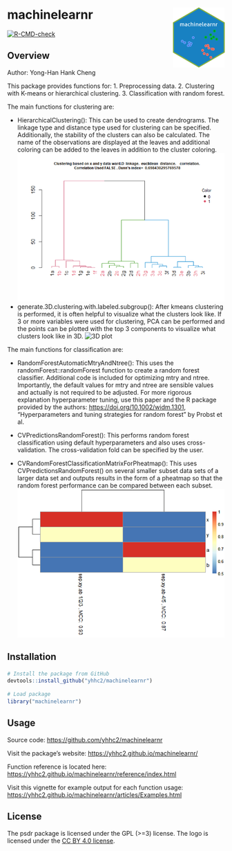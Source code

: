 
<!-- README.md is generated from README.Rmd. Please edit that file -->

# machinelearnr <a href='https://yhhc2.github.io/machinelearnr/'><img src='man/figures/logo.png' align="right" height="139" /></a>

<!-- badges: start -->
[![R-CMD-check](https://github.com/yhhc2/machinelearnr/workflows/R-CMD-check/badge.svg)](https://github.com/yhhc2/machinelearnr/actions)
<!-- badges: end -->

## Overview

Author: Yong-Han Hank Cheng

This package provides functions for: 1. Preprocessing data. 2.
Clustering with K-means or hierarchical clustering. 3. Classification
with random forest.

The main functions for clustering are:

  - HierarchicalClustering(): This can be used to create dendrograms.
    The linkage type and distance type used for clustering can be
    specified. Additionally, the stability of the clusters can also be
    calculated. The name of the observations are displayed at the leaves
    and additional coloring can be added to the leaves in addition to
    the cluster coloring.
    ![Dendrogram](README_files\\figure-gfm\\unnamed-chunk-8-2.png)
  - generate.3D.clustering.with.labeled.subgroup(): After kmeans
    clustering is performed, it is often helpful to visualize what the
    clusters look like. If 3 or more variables were used for clustering,
    PCA can be performed and the points can be plotted with the top 3
    components to visualize what clusters look like in 3D. ![3D
    plot](README_files\\figure-gfm\\unnamed-chunk-5-3.png)

The main functions for classification are:

  - RandomForestAutomaticMtryAndNtree(): This uses the
    randomForest::randomForest function to create a random forest
    classifier. Additional code is included for optimizing mtry and
    ntree. Importantly, the default values for mtry and ntree are
    sensible values and actually is not required to be adjusted. For
    more rigorous explanation hyperparameter tuning, use this paper and
    the R package provided by the authors:
    <https://doi.org/10.1002/widm.1301>, “Hyperparameters and tuning
    strategies for random forest” by Probst et al.

  - CVPredictionsRandomForest(): This performs random forest
    classification using default hyperparameters and also uses
    cross-validation. The cross-validation fold can be specified by the
    user.

  - CVRandomForestClassificationMatrixForPheatmap(): This uses
    CVPredictionsRandomForest() on several smaller subset data sets of a
    larger data set and outputs results in the form of a pheatmap so
    that the random forest performance can be compared between each
    subset.
    ![pheatmap](README_files\\figure-gfm\\unnamed-chunk-15-3.png)

## Installation

``` r
# Install the package from GitHub
devtools::install_github("yhhc2/machinelearnr")
```

``` r
# Load package
library("machinelearnr")
```

## Usage

Source code: <https://github.com/yhhc2/machinelearnr>

Visit the package’s website: <https://yhhc2.github.io/machinelearnr/>

Function reference is located here:
<https://yhhc2.github.io/machinelearnr/reference/index.html>

Visit this vignette for example output for each function usage:
<https://yhhc2.github.io/machinelearnr/articles/Examples.html>

## License

The psdr package is licensed under the GPL (\>=3) license. The logo is
licensed under the
<a href='https://creativecommons.org/licenses/by/4.0/'> CC BY 4.0
license</a>.
